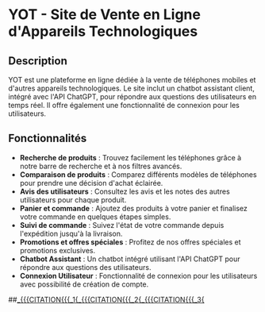 # YOT - Site de Vente en Ligne d'Appareils Technologiques

## Description
YOT est une plateforme en ligne dédiée à la vente de téléphones mobiles et d'autres appareils technologiques. Le site inclut un chatbot assistant client, intégré avec l'API ChatGPT, pour répondre aux questions des utilisateurs en temps réel. Il offre également une fonctionnalité de connexion pour les utilisateurs.

## Fonctionnalités
- **Recherche de produits** : Trouvez facilement les téléphones grâce à notre barre de recherche et à nos filtres avancés.
- **Comparaison de produits** : Comparez différents modèles de téléphones pour prendre une décision d'achat éclairée.
- **Avis des utilisateurs** : Consultez les avis et les notes des autres utilisateurs pour chaque produit.
- **Panier et commande** : Ajoutez des produits à votre panier et finalisez votre commande en quelques étapes simples.
- **Suivi de commande** : Suivez l'état de votre commande depuis l'expédition jusqu'à la livraison.
- **Promotions et offres spéciales** : Profitez de nos offres spéciales et promotions exclusives.
- **Chatbot Assistant** : Un chatbot intégré utilisant l'API ChatGPT pour répondre aux questions des utilisateurs.
- **Connexion Utilisateur** : Fonctionnalité de connexion pour les utilisateurs avec possibilité de création de compte.

##[_{{{CITATION{{{_1{](https://github.com/js202005082300/Aide-m-moires/tree/c85c562d508c68fa086972462338ed773a25c8ac/JavaScript%2Fcours%2F002_hello_world%2Fnote.md)[_{{{CITATION{{{_2{](https://github.com/kikstrn/test_markdown/tree/cf87059d22c6e1ee76e8a2da0b4a0257051a50be/markdown.md)[_{{{CITATION{{{_3{](https://github.com/rahuljohnny/Blog_Using_Laravel_5.4/tree/872417a04e84314971115d6c372a3b3a8c813133/resources%2Fviews%2Fregistration%2Fcreate.blade.php)